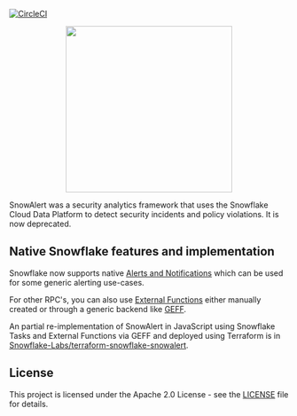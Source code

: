 [![CircleCI](https://circleci.com/gh/snowflakedb/SnowAlert.svg?style=svg)](https://circleci.com/gh/snowflakedb/SnowAlert)

<p align="center">
  <img height="300" src="https://raw.githubusercontent.com/snowflakedb/SnowAlert/master/docs/src/static/images/snowalert-logo.png">
</p>

SnowAlert was a security analytics framework that uses the Snowflake Cloud Data Platform to detect security incidents and policy violations. It is now deprecated.

## Native Snowflake features and implementation

Snowflake now supports native [Alerts and Notifications](https://docs.snowflake.com/guides-overview-alerts) which can be used for some generic alerting use-cases.

For other RPC's, you can also use [External Functions](https://docs.snowflake.com/en/sql-reference/external-functions-introduction) either manually created
or through a generic backend like [GEFF](https://github.com/Snowflake-Labs/geff/).

An partial re-implementation of SnowAlert in JavaScript using Snowflake Tasks and External Functions via GEFF and deployed using Terraform is in [Snowflake-Labs/terraform-snowflake-snowalert](https://github.com/Snowflake-Labs/terraform-snowflake-snowalert/).

## License

This project is licensed under the Apache 2.0 License - see the [LICENSE](LICENSE) file for details.

